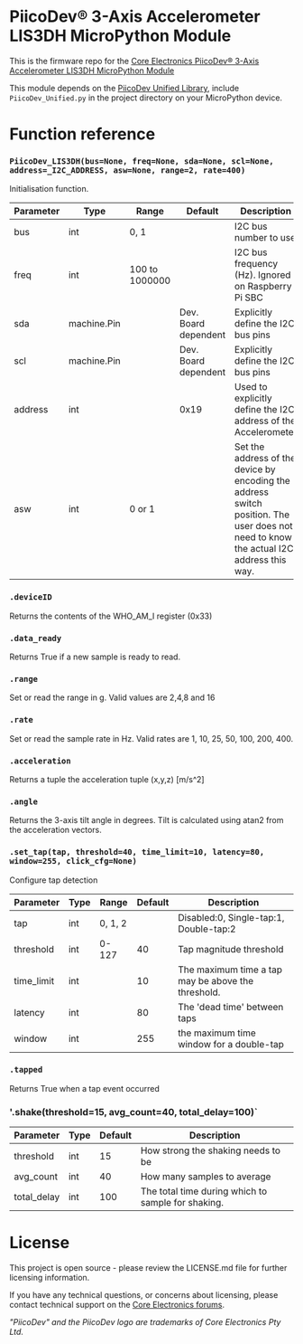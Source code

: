 # PiicoDev® 3-Axis Accelerometer LIS3DH MicroPython Module

This is the firmware repo for the [Core Electronics PiicoDev® 3-Axis Accelerometer LIS3DH MicroPython Module](https://core-electronics.com.au/catalog/product/view/sku/CE08705)

This module depends on the [PiicoDev Unified Library](https://github.com/CoreElectronics/CE-PiicoDev-Unified), include `PiicoDev_Unified.py` in the project directory on your MicroPython device.


# Function reference

### `PiicoDev_LIS3DH(bus=None, freq=None, sda=None, scl=None, address=_I2C_ADDRESS, asw=None, range=2, rate=400)`
Initialisation function.

|Parameter   | Type   | Range             | Default | Description |
|----------- | ------ | ----------------- | ------- | ----------- |
|bus           | int | 0, 1 |         | I2C bus number to use|
|freq           | int  | 100 to 1000000      |         |I2C bus frequency (Hz). Ignored on Raspberry Pi SBC |
|sda | machine.Pin | | Dev. Board dependent |  Explicitly define the I2C bus pins
|scl           | machine.Pin    |           |  Dev. Board dependent      | Explicitly define the I2C bus pins
|address | int |  | 0x19 | Used to explicitly define the I2C address of the Accelerometer
|asw           | int    | 0 or 1          | |  Set the address of the device by encoding the address switch position. The user does not need to know the actual I2C address this way.         |


### `.deviceID`
Returns the contents of the WHO_AM_I register (0x33)

### `.data_ready`
Returns True if a new sample is ready to read.

### `.range`
Set or read the range in g. Valid values are 2,4,8 and 16

### `.rate`
Set or read the sample rate in Hz. Valid rates are 1, 10, 25, 50, 100, 200, 400.

### `.acceleration`
Returns a tuple the acceleration tuple (x,y,z) [m/s^2]

### `.angle`
Returns the 3-axis tilt angle in degrees. Tilt is calculated using atan2 from the acceleration vectors.

### `.set_tap(tap, threshold=40, time_limit=10, latency=80, window=255, click_cfg=None)`
Configure tap detection

|Parameter   | Type   | Range             | Default | Description                            |
|----------- | ------ | ----------------- | ------- | ----------- |
|tap         | int    | 0, 1, 2           |         | Disabled:0, Single-tap:1, Double-tap:2 |
| threshold  | int    | 0-127             | 40      | Tap magnitude threshold                |
|time_limit  | int    |                   | 10      | The maximum time a tap may be above the threshold. |
| latency    | int    |                   | 80      | The 'dead time' between taps |
| window     | int    |                   | 255      | the maximum time window for a double-tap |

### `.tapped`
Returns True when a tap event occurred

### '.shake(threshold=15, avg_count=40, total_delay=100)`
|Parameter   | Type   |  Default | Description                            |
|----------- | ------ |  ------- | ----------- |
| threshold  | int    | 15      | How strong the shaking needs to be |
| avg_count  | int    | 40      | How many samples to average                |
| total_delay| int    |  100     | The total time during which to sample for shaking.

# License
This project is open source - please review the LICENSE.md file for further licensing information.

If you have any technical questions, or concerns about licensing, please contact technical support on the [Core Electronics forums](https://forum.core-electronics.com.au/).

*\"PiicoDev\" and the PiicoDev logo are trademarks of Core Electronics Pty Ltd.*
